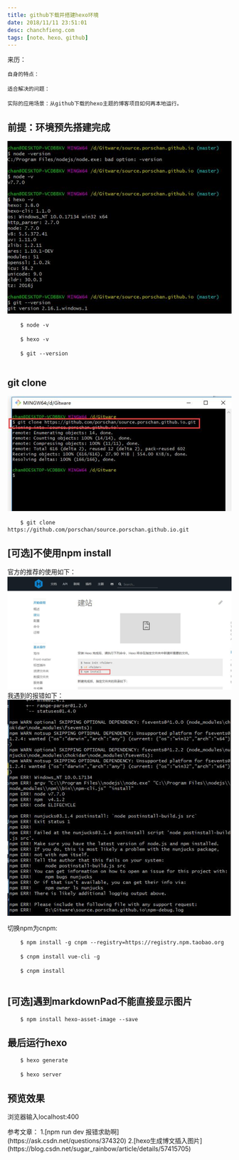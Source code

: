 ```yaml
---
title: github下载并搭建hexo环境
date: 2018/11/11 23:51:01  
desc: chanchfieng.com
tags: [note、hexo、github]
---
```


<div class="tip">
	来历：
		
	自身的特点：

	适合解决的问题：
		
	实际的应用场景：从github下载的hexo主题的博客项目如何再本地运行。
</div>

## 前提：环境预先搭建完成 ##

![](../github-hexo-windows10/20181111235623.jpg)

```
	$ node -v

	$ hexo -v

	$ git --version


```

## git clone ##

![](../github-hexo-windows10/20181111164550.jpg)

```
	$ git clone https://github.com/porschan/source.porschan.github.io.git

```

## [可选]不使用npm install ##

官方的推荐的使用如下：
![](../github-hexo-windows10/20181112000623.jpg)
我遇到的报错如下：
![](../github-hexo-windows10/20181112000814.jpg)

切换npm为cnpm:
```
	$ npm install -g cnpm --registry=https://registry.npm.taobao.org

	$ cnpm install vue-cli -g

	$ cnpm install


```

## [可选]遇到markdownPad不能直接显示图片 ##

```
	$ npm install hexo-asset-image --save

```

## 最后运行hexo ##

```
	$ hexo generate

	$ hexo server

```

## 预览效果 ##

浏览器输入localhost:400

<div class="tip">
	参考文章：
	1.[npm run dev 报错求助啊](https://ask.csdn.net/questions/374320)
	2.[hexo生成博文插入图片](https://blog.csdn.net/sugar_rainbow/article/details/57415705)
</div>